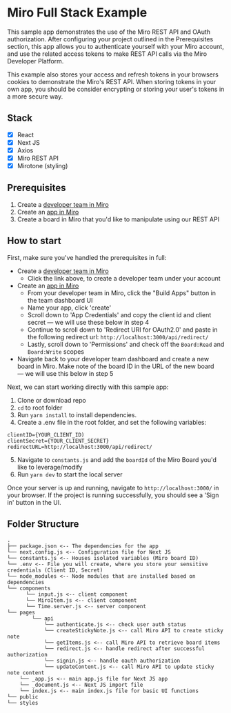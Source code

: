 # Miro Full Stack Example

This sample app demonstrates the use of the Miro REST API and OAuth authorization. After configuring your project outlined in the Prerequisites section, this app allows you to authenticate yourself with your Miro account, and use the related access tokens to make REST API calls via the Miro Developer Platform.

This example also stores your access and refresh tokens in your browsers cookies to demonstrate the Miro's REST API. When storing tokens in your own app, you should be consider encrypting or storing your user's tokens in a more secure way.

## Stack

- [x] React
- [x] Next JS
- [x] Axios
- [x] Miro REST API
- [x] Mirotone (styling)

## Prerequisites

1. Create a [developer team in Miro](https://miro.com/app/dashboard/?createDevTeam=1)
2. Create an [app in Miro](https://miro.com/app/settings/user-profile/apps)
3. Create a board in Miro that you'd like to manipulate using our REST API

## How to start

First, make sure you've handled the prerequisites in full:

- Create a [developer team in Miro](https://miro.com/app/dashboard/?createDevTeam=1)
  - Click the link above, to create a developer team under your account
- Create an [app in Miro](https://miro.com/app/settings/user-profile/apps)
  - From your developer team in Miro, click the "Build Apps" button in the team dashboard UI
  - Name your app, click 'create'
  - Scroll down to 'App Credentials' and copy the client id and client secret — we will use these below in step 4
  - Continue to scroll down to 'Redirect URI for OAuth2.0' and paste in the following redirect url: `http://localhost:3000/api/redirect/`
  - Lastly, scroll down to 'Permissions' and check off the `Board:Read` and `Board:Write` scopes
- Navigate back to your developer team dashboard and create a new board in Miro. Make note of the board ID in the URL of the new board — we will use this below in step 5

Next, we can start working directly with this sample app:

1. Clone or download repo
2. `cd` to root folder
3. Run `yarn install` to install dependencies.
4. Create a .env file in the root folder, and set the following variables:

```
clientID={YOUR_CLIENT_ID)
clientSecret={YOUR_CLIENT_SECRET}
redirectURL=http://localhost:3000/api/redirect/
```

5. Navigate to `constants.js` and add the `boardId` of the Miro Board you'd like to leverage/modify
6. Run `yarn dev` to start the local server

Once your server is up and running, navigate to `http://localhost:3000/` in your browser. If the project is running successfully, you should see a 'Sign in' button in the UI.

## Folder Structure

```
.
├── package.json <-- The dependencies for the app
└── next.config.js <-- Configuration file for Next JS
└── constants.js <-- Houses isolated variables (Miro board ID)
└── .env <-- File you will create, where you store your sensitive credentials (Client ID, Secret)
└── node_modules <-- Node modules that are installed based on dependencies
└── components
      └── input.js <-- client component
      └── MiroItem.js <-- client component
      └── Time.server.js <-- server component
└── pages
        └── api
            └── authenticate.js <-- check user auth status
            └── createStickyNote.js <-- call Miro API to create sticky note
            └── getItems.js <-- call Miro API to retrieve board items
            └── redirect.js <-- handle redirect after successful authorization
            └── signin.js <-- handle oauth authorization
            └── updateContent.js <-- call Miro API to update sticky note content
    └── _app.js <-- main app.js file for Next JS app
    └── _document.js <-- Next JS import file
    └── index.js <-- main index.js file for basic UI functions
└── public
└── styles

```
